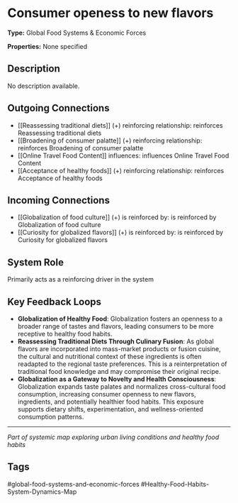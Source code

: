 # Consumer openess to new flavors

**Type:** Global Food Systems & Economic Forces

**Properties:** None specified

## Description
No description available.

## Outgoing Connections
- [[Reassessing  traditional diets]] (+) reinforcing relationship: reinforces Reassessing  traditional diets
- [[Broadening of consumer palatte]] (+) reinforcing relationship: reinforces Broadening of consumer palatte
- [[Online Travel Food Content]] influences: influences Online Travel Food Content
- [[Acceptance of healthy foods]] (+) reinforcing relationship: reinforces Acceptance of healthy foods

## Incoming Connections
- [[Globalization of food culture]] (+) is reinforced by: is reinforced by Globalization of food culture
- [[Curiosity for globalized flavors]] (+) is reinforced by: is reinforced by Curiosity for globalized flavors

## System Role
Primarily acts as a reinforcing driver in the system

## Key Feedback Loops
- **Globalization of Healthy Food**: Globalization fosters an openness to a broader range of tastes and flavors, leading consumers to be more receptive to healthy food habits.
- **Reassessing Traditional Diets Through Culinary Fusion**: As global flavors are incorporated into mass-market products or fusion cuisine, the cultural and nutritional context of these ingredients is often readapted to the regional taste preferences. This is a reinterpretation of traditional food knowledge and may compromise their original recipe.
- **Globalization as a Gateway to Novelty and Health Consciousness**: Globalization expands taste palates and normalizes cross-cultural food consumption, increasing consumer openness to new flavors, ingredients, and potentially healthier food habits. This exposure supports dietary shifts, experimentation, and wellness-oriented consumption patterns.

---
*Part of systemic map exploring urban living conditions and healthy food habits*

## Tags
#global-food-systems-and-economic-forces #Healthy-Food-Habits-System-Dynamics-Map
